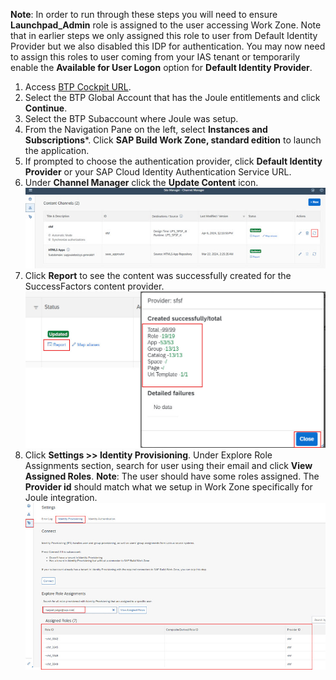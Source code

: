 **Note**: In order to run through these steps you will need to ensure **Launchpad_Admin** role is assigned to the user accessing Work Zone.  Note that in earlier steps we only assigned this role to user from Default Identity Provider but we also disabled this IDP for authentication.  You may now need to assign this roles to user coming from your IAS tenant or temporarily enable the **Available for User Logon** option for **Default Identity Provider**.
1. Access [BTP Cockpit URL](https://cockpit.btp.cloud.sap).
2. Select the BTP Global Account that has the Joule entitlements and click **Continue**.
3. Select the BTP Subaccount where Joule was setup.                        
4. From the Navigation Pane on the left, select **Instances and Subscriptions***. Click **SAP Build Work Zone, standard edition** to launch the application.   
6. If prompted to choose the authentication provider, click **Default Identity Provider** or your SAP Cloud Identity Authentication Service URL.
7. Under **Channel Manager** click the **Update Content** icon.</br>
![validate_wz_users](0-1.jpg) 
8. Click **Report** to see the content was successfully created for the SuccessFactors content provider.</br>
![validate_wz_users](0-2.jpg) 
10. Click **Settings >> Identity Provisioning**. Under Explore Role Assignments section, search for user using their email and click **View Assigned Roles**.
**Note**: The user should have some roles assigned.  The **Provider id** should match what we setup in Work Zone specifically for Joule integration.</br>
![validate_wz_users](1.jpg)
